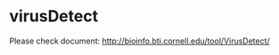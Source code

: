 virusDetect
===========

Please check document: http://bioinfo.bti.cornell.edu/tool/VirusDetect/ 



